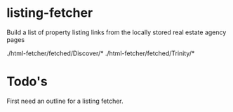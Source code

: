 # listing-fetcher
Build a list of property listing links from the locally stored real estate agency pages 

./html-fetcher/fetched/Discover/*
./html-fetcher/fetched/Trinity/*



# Todo's
First need an outline for a listing fetcher.
